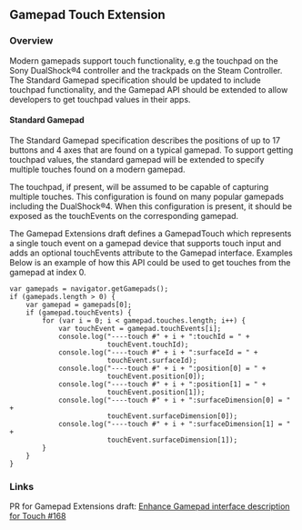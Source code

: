 ## Gamepad Touch Extension
### Overview
Modern gamepads support touch functionality, e.g the touchpad on the Sony DualShock®4 controller and the trackpads on the Steam Controller. The Standard Gamepad specification should be updated to include touchpad functionality, and the Gamepad API should be extended to allow developers to get touchpad values in their apps.

#### Standard Gamepad
The Standard Gamepad specification describes the positions of up to 17 buttons and 4 axes that are found on a typical gamepad. To support getting touchpad values, the standard gamepad will be extended to specify multiple touches found on a modern gamepad.
 
The touchpad, if present, will be assumed to be capable of capturing multiple touches. This configuration is found on many popular gamepads including the DualShock®4. When this configuration is present, it should be exposed as the touchEvents on the corresponding gamepad.

The Gamepad Extensions draft defines a GamepadTouch which represents a single touch event on a gamepad device that supports touch input and adds an optional touchEvents attribute to the Gamepad interface.
Examples
Below is an example of how this API could be used to get touches from the gamepad at index 0.
```
var gamepads = navigator.getGamepads();
if (gamepads.length > 0) {
    var gamepad = gamepads[0];
    if (gamepad.touchEvents) {
        for (var i = 0; i < gamepad.touches.length; i++) {
            var touchEvent = gamepad.touchEvents[i];
            console.log("----touch #" + i + ":touchId = " + 
                        touchEvent.touchId);
            console.log("----touch #" + i + ":surfaceId = " +
                        touchEvent.surfaceId);
            console.log("----touch #" + i + ":position[0] = " +
                        touchEvent.position[0]);
            console.log("----touch #" + i + ":position[1] = " +
                        touchEvent.position[1]);
            console.log("----touch #" + i + ":surfaceDimension[0] = " +
                        touchEvent.surfaceDimension[0]);
            console.log("----touch #" + i + ":surfaceDimension[1] = " +
                        touchEvent.surfaceDimension[1]);
        }
    }
}
```



### Links
PR for Gamepad Extensions draft: [Enhance Gamepad interface description for Touch #168](https://github.com/w3c/gamepad/pull/168)
